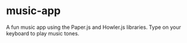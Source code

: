 # music-app
A fun music app using the Paper.js and Howler.js libraries. Type on your keyboard to play music tones.
